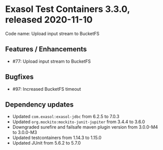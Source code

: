 # Exasol Test Containers 3.3.0, released 2020-11-10

Code name: Upload input stream to BucketFS
 
## Features / Enhancements
 
* #77: Upload input stream to BucketFS

## Bugfixes

* #97: Increased BucketFS timeout

## Dependency updates

* Updated `com.exasol:exasol-jdbc` from 6.2.5 to 7.0.3
* Updated `org.mockito:mockito-junit-jupiter` from 3.4.4 to 3.6.0
* Downgraded surefire and failsafe maven plugin version from 3.0.0-M4 to 3.0.0-M3
* Updated testcontainers from 1.14.3 to 1.15.0
* Updated JUnit from 5.6.2 to 5.7.0